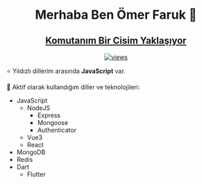 <h1 align="center"> Merhaba Ben Ömer Faruk 👋 </h1>

<h2 align="center"> <a href="https://github.com/ofarukbicer/oyun-alani">Komutanım Bir Cisim Yaklaşıyor</a></h2>

<p align="center">
  <a href="https://github.com/ofarukbicer/">
    <img src="https://visitor-badge.laobi.icu/badge?page_id=ofarukbicer" alt="views"/>
  </a>
</p>

⭐ Yıldızlı dillerim arasında **JavaScript** var.

🚀 Aktif olarak kullandığım diller ve teknolojileri:
- JavaScript
  - NodeJS
    - Express
    - Mongoose
    - Authenticator
  - Vue3
  - React
- MongoDB
- Redis
- Dart
  - Flutter
